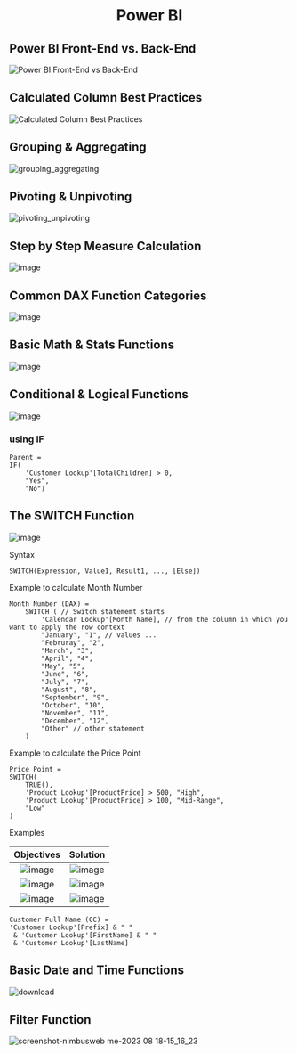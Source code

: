 <h1 align="center">
Power BI
</h1>

## Power BI Front-End vs. Back-End
![Power BI Front-End vs  Back-End](https://github.com/pratyushkiran/Power_BI/assets/124147747/27fe0db2-aa34-498a-bc47-a8b0e3f5f9e1)

## Calculated Column Best Practices
![Calculated Column Best Practices](https://github.com/pratyushkiran/Power_BI/assets/124147747/f5aa52c2-6eb6-458c-9f56-d93307aafc8b)

## Grouping & Aggregating
![grouping_aggregating](https://github.com/pratyushkiran/Power_BI/assets/124147747/fc2491b6-800c-42af-9430-061c2e49036f)

## Pivoting & Unpivoting
![pivoting_unpivoting](https://github.com/pratyushkiran/Power_BI/assets/124147747/36edf97c-120e-42f8-a8a4-6bc93f4e98fb)


## Step by Step Measure Calculation
![image](https://github.com/pratyushkiran/Power_BI/assets/124147747/9d73554d-b543-45aa-9c71-f2eabf77cbd2)


## Common DAX Function Categories  
![image](https://github.com/pratyushkiran/Power_BI/assets/124147747/76791d38-9b79-4d0f-8c26-c858de8576ac)

## Basic Math & Stats Functions
![image](https://github.com/pratyushkiran/Power_BI/assets/124147747/a660472f-d442-41b9-b8bb-869cc1e7ab8b)

## Conditional & Logical Functions
![image](https://github.com/pratyushkiran/Power_BI/assets/124147747/b39153a8-4c49-44d0-ae8f-aed1b963cc9b)

### using IF
```dax
Parent = 
IF(
    'Customer Lookup'[TotalChildren] > 0,
    "Yes", 
    "No")
```

 ## The SWITCH Function
![image](https://github.com/pratyushkiran/Power_BI/assets/124147747/0e041bba-f694-476c-a81c-a5d2bc17b0ed)

Syntax
```dax
SWITCH(Expression, Value1, Result1, ..., [Else])
```

Example to calculate Month Number
```dax
Month Number (DAX) =
    SWITCH ( // Switch statememt starts
        'Calendar Lookup'[Month Name], // from the column in which you want to apply the row context
        "January", "1", // values ...
        "Februray", "2",
        "March", "3",
        "April", "4",
        "May", "5",
        "June", "6",
        "July", "7",
        "August", "8",
        "September", "9",
        "October", "10",
        "November", "11",
        "December", "12",
        "Other" // other statement
    )
```

Example to calculate the Price Point

```dax
Price Point = 
SWITCH(
    TRUE(), 
    'Product Lookup'[ProductPrice] > 500, "High",
    'Product Lookup'[ProductPrice] > 100, "Mid-Range",
    "Low"
)
```

Examples

Objectives | Solution
:-------------------------:|:-------------------------:
![image](https://github.com/pratyushkiran/Power_BI/assets/124147747/21c898da-8816-4b5e-a1e1-138a220901d5) | ![image](https://github.com/pratyushkiran/Power_BI/assets/124147747/e7adc63c-99e1-4740-a06a-8721ade08ad6)
![image](https://github.com/pratyushkiran/Power_BI/assets/124147747/d6043081-4ffe-42c5-91c5-912bd767c852) | ![image](https://github.com/pratyushkiran/Power_BI/assets/124147747/7b707278-de47-49d9-bed2-6a0ed38136cb)
![image](https://github.com/pratyushkiran/Power_BI/assets/124147747/7ea6eac7-aa23-427e-b69d-6a6208a55f0d) | ![image](https://github.com/pratyushkiran/Power_BI/assets/124147747/1ce2c36a-547c-427b-b2bf-bd1d23ee7a07)


```dax
Customer Full Name (CC) = 
'Customer Lookup'[Prefix] & " "
 & 'Customer Lookup'[FirstName] & " "
 & 'Customer Lookup'[LastName]
```


## Basic Date and Time Functions
![download](https://github.com/pratyushkiran/Power_BI/assets/124147747/f0e57567-410c-44f6-bd80-f78611985dd7)


## Filter Function
![screenshot-nimbusweb me-2023 08 18-15_16_23](https://github.com/pratyushkiran/Power_BI/assets/124147747/cb95d7d9-93a4-4622-b0cc-d6eecee67d01)

 

